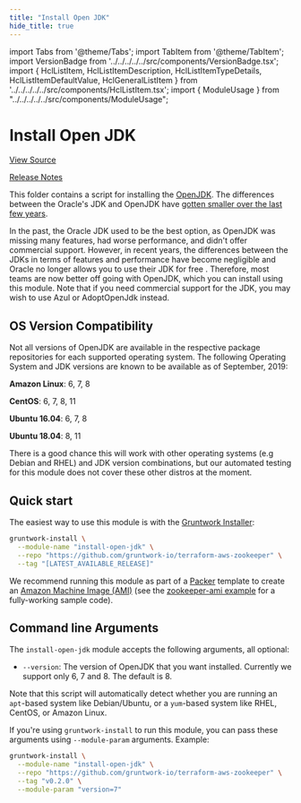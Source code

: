 ```yaml
---
title: "Install Open JDK"
hide_title: true
---
```


import Tabs from '@theme/Tabs';
import TabItem from '@theme/TabItem';
import VersionBadge from '../../../../../src/components/VersionBadge.tsx';
import { HclListItem, HclListItemDescription, HclListItemTypeDetails, HclListItemDefaultValue, HclGeneralListItem } from '../../../../../src/components/HclListItem.tsx';
import { ModuleUsage } from "../../../../../src/components/ModuleUsage";

<VersionBadge repoTitle="ZooKeeper" version="0.12.0" />

# Install Open JDK

<a href="https://github.com/gruntwork-io/terraform-aws-zookeeper/tree/main/modules/install-open-jdk" className="link-button" title="View the source code for this module in GitHub.">View Source</a>

<a href="https://github.com/gruntwork-io/terraform-aws-zookeeper/releases?q=" className="link-button" title="Release notes for only the service catalog versions which impacted this service.">Release Notes</a>

This folder contains a script for installing the [OpenJDK](http://openjdk.java.net/). The differences between
the Oracle's JDK and OpenJDK have [gotten smaller over the last few years](https://stackoverflow.com/q/17360011/483528).

In the past, the Oracle JDK used to be the best option, as OpenJDK was missing many features, had worse performance,
and didn't offer commercial support. However, in recent years, the differences between the JDKs in terms of features and
performance have become negligible and Oracle no longer allows you to use their JDK for free . Therefore, most teams are
now better off going with OpenJDK, which you can install using this module. Note that if you need commercial support for
the JDK, you may wish to use Azul or AdoptOpenJdk instead.

## OS Version Compatibility

Not all versions of OpenJDK are available in the respective package repositories for each supported operating system.
The following Operating System and JDK versions are known to be available as of September, 2019:

**Amazon Linux**: 6, 7, 8

**CentOS**: 6, 7, 8, 11

**Ubuntu 16.04**: 6, 7, 8

**Ubuntu 18.04**: 8, 11

There is a good chance this will work with other operating systems (e.g Debian and RHEL) and JDK version combinations,
but our automated testing for this module does not cover these other distros at the moment.

## Quick start

The easiest way to use this module is with the [Gruntwork Installer](https://github.com/gruntwork-io/gruntwork-installer):

```bash
gruntwork-install \
  --module-name "install-open-jdk" \
  --repo "https://github.com/gruntwork-io/terraform-aws-zookeeper" \
  --tag "[LATEST_AVAILABLE_RELEASE]"
```

We recommend running this module as part of a [Packer](https://www.packer.io/) template to create an [Amazon Machine
Image (AMI)](http://docs.aws.amazon.com/AWSEC2/latest/UserGuide/AMIs.html) (see the [zookeeper-ami
example](https://github.com/gruntwork-io/terraform-aws-zookeeper/tree/main/examples/zookeeper-ami) for a fully-working sample code).

## Command line Arguments

The `install-open-jdk` module accepts the following arguments, all optional:

*   `--version`: The version of OpenJDK that you want installed. Currently we support only 6, 7 and 8. The default is 8.

Note that this script will automatically detect whether you are running an `apt`-based system like Debian/Ubuntu, or a
`yum`-based system like RHEL, CentOS, or Amazon Linux.

If you're using `gruntwork-install` to run this module, you can pass these arguments using `--module-param` arguments.
Example:

```bash
gruntwork-install \
  --module-name "install-open-jdk" \
  --repo "https://github.com/gruntwork-io/terraform-aws-zookeeper" \
  --tag "v0.2.0" \
  --module-param "version=7" 
```


<!-- ##DOCS-SOURCER-START
{
  "originalSources": [
    "https://github.com/gruntwork-io/terraform-aws-zookeeper/tree/main/modules/install-open-jdk/readme.md",
    "https://github.com/gruntwork-io/terraform-aws-zookeeper/tree/main/modules/install-open-jdk/variables.tf",
    "https://github.com/gruntwork-io/terraform-aws-zookeeper/tree/main/modules/install-open-jdk/outputs.tf"
  ],
  "sourcePlugin": "module-catalog-api",
  "hash": "e32749656e4f7d231970fffdc62fb7e7"
}
##DOCS-SOURCER-END -->

